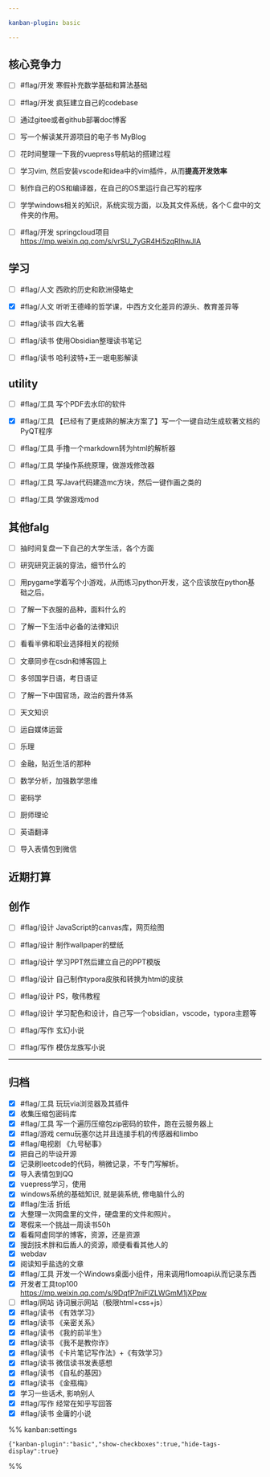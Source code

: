```yaml
---

kanban-plugin: basic

---
```


## 核心竞争力

- [ ] #flag/开发 寒假补充数学基础和算法基础
- [ ] #flag/开发 疯狂建立自己的codebase
- [ ] 通过gitee或者github部署doc博客
- [ ] 写一个解读某开源项目的电子书 MyBlog
- [ ] 花时间整理一下我的vuepress导航站的搭建过程
- [ ] 学习vim, 然后安装vscode和idea中的vim插件，从而**提高开发效率**
- [ ] 制作自己的OS和编译器，在自己的OS里运行自己写的程序
- [ ] 学学windows相关的知识，系统实现方面，以及其文件系统，各个Ｃ盘中的文件夹的作用。
- [ ] #flag/开发 springcloud项目 https://mp.weixin.qq.com/s/vrSU_7yGR4Hi5zqRIhwJlA


## 学习

- [ ] #flag/人文 西欧的历史和欧洲侵略史
- [x] #flag/人文 听听王德峰的哲学课，中西方文化差异的源头、教育差异等
- [ ] #flag/读书 四大名著
- [ ] #flag/读书 使用Obsidian整理读书笔记
- [ ] #flag/读书 哈利波特+王一珉电影解读


## utility

- [ ] #flag/工具 写个PDF去水印的软件
- [x] #flag/工具 【已经有了更成熟的解决方案了】写一个一键自动生成软著文档的PyQT程序
- [ ] #flag/工具 手撸一个markdown转为html的解析器
- [ ] #flag/工具 学操作系统原理，做游戏修改器
- [ ] #flag/工具 写Java代码建造mc方块，然后一键作画之类的
- [ ] #flag/工具 学做游戏mod


## 其他falg

- [ ] 抽时间复盘一下自己的大学生活，各个方面
- [ ] 研究研究正装的穿法，细节什么的
- [ ] 用pygame学着写个小游戏，从而练习python开发，这个应该放在python基础之后。
- [ ] 了解一下衣服的品种，面料什么的
- [ ] 了解一下生活中必备的法律知识
- [ ] 看看半佛和职业选择相关的视频
- [ ] 文章同步在csdn和博客园上
- [ ] 多邻国学日语，考日语证
- [ ] 了解一下中国官场，政治的晋升体系
- [ ] 天文知识
- [ ] 运自媒体运营
- [ ] 乐理
- [ ] 金融，贴近生活的那种
- [ ] 数学分析，加强数学思维
- [ ] 密码学
- [ ] 厨师理论
- [ ] 英语翻译
- [ ] 导入表情包到微信


## 近期打算



## 创作

- [ ] #flag/设计 JavaScript的canvas库，网页绘图
- [ ] #flag/设计 制作wallpaper的壁纸
- [ ] #flag/设计 学习PPT然后建立自己的PPT模版
- [ ] #flag/设计 自己制作typora皮肤和转换为html的皮肤
- [ ] #flag/设计 PS，敬伟教程
- [ ] #flag/设计 学习配色和设计，自己写一个obsidian，vscode，typora主题等
- [ ] #flag/写作 玄幻小说
- [ ] #flag/写作 模仿龙族写小说


***

## 归档

- [x] #flag/工具 玩玩via浏览器及其插件
- [x] 收集压缩包密码库
- [x] #flag/工具 写一个遍历压缩包zip密码的软件，跑在云服务器上
- [x] #flag/游戏 cemu玩塞尔达并且连接手机的传感器和limbo
- [x] #flag/电视剧 《九号秘事》
- [x] 把自己的毕设开源
- [x] 记录刷leetcode的代码，稍微记录，不专门写解析。
- [x] 导入表情包到QQ
- [x] vuepress学习，使用
- [x] windows系统的基础知识, 就是装系统, 修电脑什么的
- [x] #flag/生活 折纸
- [x] 大整理一次网盘里的文件，硬盘里的文件和照片。
- [x] 寒假来一个挑战一周读书50h
- [x] 看看阿虚同学的博客，资源，还是资源
- [x] 搜刮技术胖和后盾人的资源，顺便看看其他人的
- [x] webdav
- [x] 阅读知乎盐选的文章
- [x] #flag/工具 开发一个Windows桌面小组件，用来调用flomoapi从而记录东西
- [x] 开发者工具top100 https://mp.weixin.qq.com/s/9DqfP7niFlZLWGmM1jXPpw
- [ ] #flag/网站 诗词展示网站（极限html+css+js）
- [x] #flag/读书 《有效学习》
- [x] #flag/读书 《亲密关系》
- [x] #flag/读书 《我的前半生》
- [x] #flag/读书 《我不是教你诈》
- [x] #flag/读书 《卡片笔记写作法》+《有效学习》
- [x] #flag/读书 微信读书发表感想
- [x] #flag/读书 《自私的基因》
- [x] #flag/读书 《金瓶梅》
- [x] 学习一些话术, 影响别人
- [x] #flag/写作 经常在知乎写回答
- [x] #flag/读书 金庸的小说

%% kanban:settings
```
{"kanban-plugin":"basic","show-checkboxes":true,"hide-tags-display":true}
```
%%